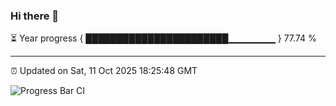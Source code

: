 ### Hi there 👋

⏳ Year progress { ███████████████████████▁▁▁▁▁▁▁ } 77.74 %

---

⏰ Updated on Sat, 11 Oct 2025 18:25:48 GMT

![Progress Bar CI](https://github.com/liununu/liununu/workflows/Progress%20Bar%20CI/badge.svg)
